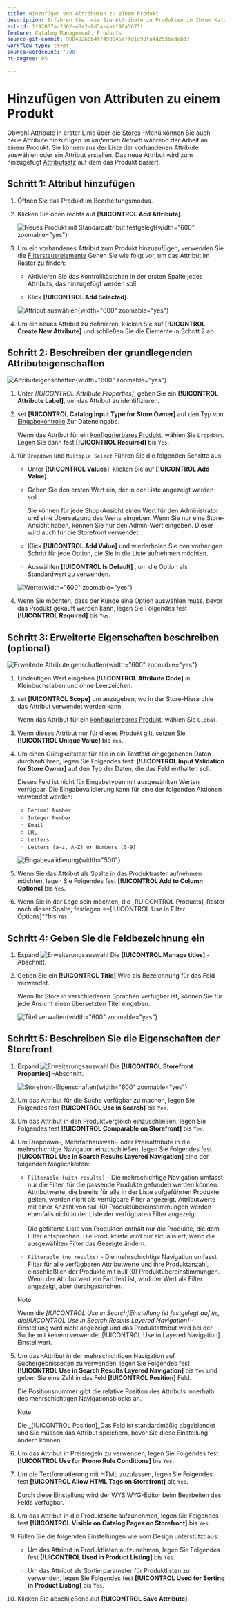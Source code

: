 ```yaml
---
title: Hinzufügen von Attributen zu einem Produkt
description: Erfahren Sie, wie Sie Attribute zu Produkten in Ihrem Katalog hinzufügen.
exl-id: 1f92807a-2362-48a2-8d3a-4aef90a5671f
feature: Catalog Management, Products
source-git-commit: 99049260b4ff490845affd1c98fa4d2536edebd7
workflow-type: tm+mt
source-wordcount: '790'
ht-degree: 0%

---
```


# Hinzufügen von Attributen zu einem Produkt

Obwohl Attribute in erster Linie über die [Stores](../stores-purchase/stores-menu.md) -Menü können Sie auch neue Attribute hinzufügen _im laufenden Betrieb_ während der Arbeit an einem Produkt. Sie können aus der Liste der vorhandenen Attribute auswählen oder ein Attribut erstellen. Das neue Attribut wird zum hinzugefügt [Attributsatz](../catalog/attribute-sets.md) auf dem das Produkt basiert.

## Schritt 1: Attribut hinzufügen

1. Öffnen Sie das Produkt im Bearbeitungsmodus.

1. Klicken Sie oben rechts auf **[!UICONTROL Add Attribute]**.

   ![Neues Produkt mit Standardattribut festgelegt](./assets/product-attribute-add.png){width="600" zoomable="yes"}

1. Um ein vorhandenes Attribut zum Produkt hinzuzufügen, verwenden Sie die [Filtersteuerelemente](../getting-started/admin-grid-controls.md) Gehen Sie wie folgt vor, um das Attribut im Raster zu finden:

   - Aktivieren Sie das Kontrollkästchen in der ersten Spalte jedes Attributs, das hinzugefügt werden soll.

   - Klick **[!UICONTROL Add Selected]**.

   ![Attribut auswählen](./assets/product-attribute-add-select.png){width="600" zoomable="yes"}

1. Um ein neues Attribut zu definieren, klicken Sie auf **[!UICONTROL Create New Attribute]** und schließen Sie die Elemente in Schritt 2 ab.

## Schritt 2: Beschreiben der grundlegenden Attributeigenschaften

![Attributeigenschaften](./assets/product-attribute-add-new.png){width="600" zoomable="yes"}

1. Unter _[!UICONTROL Attribute Properties]_, geben Sie ein **[!UICONTROL Attribute Label]**, um das Attribut zu identifizieren.

1. set **[!UICONTROL Catalog Input Type for Store Owner]** auf den Typ von [Eingabekontrolle](attributes-input-types.md) Zur Dateneingabe.

   Wenn das Attribut für ein [konfigurierbares Produkt](product-create-configurable.md), wählen Sie `Dropdown`. Legen Sie dann fest **[!UICONTROL Required]** bis `Yes`.

1. für `Dropdown` und `Multiple Select` Führen Sie die folgenden Schritte aus:

   - Unter **[!UICONTROL Values]**, klicken Sie auf **[!UICONTROL Add Value]**.

   - Geben Sie den ersten Wert ein, der in der Liste angezeigt werden soll.

     Sie können für jede Shop-Ansicht einen Wert für den Administrator und eine Übersetzung des Werts eingeben. Wenn Sie nur eine Store-Ansicht haben, können Sie nur den Admin-Wert eingeben. Dieser wird auch für die Storefront verwendet.

   - Klick **[!UICONTROL Add Value]** und wiederholen Sie den vorherigen Schritt für jede Option, die Sie in die Liste aufnehmen möchten.

   - Auswählen **[!UICONTROL Is Default]** , um die Option als Standardwert zu verwenden.

   ![Werte](./assets/product-attribute-add-values-colors.png){width="600" zoomable="yes"}

1. Wenn Sie möchten, dass der Kunde eine Option auswählen muss, bevor das Produkt gekauft werden kann, legen Sie Folgendes fest **[!UICONTROL Required]** bis `Yes`.

## Schritt 3: Erweiterte Eigenschaften beschreiben (optional)

![Erweiterte Attributeigenschaften](./assets/product-attribute-advanced-attribute-properties.png){width="600" zoomable="yes"}

1. Eindeutigen Wert eingeben **[!UICONTROL Attribute Code]** in Kleinbuchstaben und ohne Leerzeichen.

1. set **[!UICONTROL Scope]** um anzugeben, wo in der Store-Hierarchie das Attribut verwendet werden kann.

   Wenn das Attribut für ein [konfigurierbares Produkt](product-create-configurable.md), wählen Sie `Global`.

1. Wenn dieses Attribut nur für dieses Produkt gilt, setzen Sie **[!UICONTROL Unique Value]** bis `Yes`.

1. Um einen Gültigkeitstest für alle in ein Textfeld eingegebenen Daten durchzuführen, legen Sie Folgendes fest: **[!UICONTROL Input Validation for Store Owner]** auf den Typ der Daten, die das Feld enthalten soll.

   Dieses Feld ist nicht für Eingabetypen mit ausgewählten Werten verfügbar. Die Eingabevalidierung kann für eine der folgenden Aktionen verwendet werden:

   - `Decimal Number`
   - `Integer Number`
   - `Email`
   - `URL`
   - `Letters`
   - `Letters (a-z, A-Z) or Numbers (0-9)`

   ![Eingabevalidierung](./assets/product-attribute-input-validation.png){width="500"}

1. Wenn Sie das Attribut als Spalte in das Produktraster aufnehmen möchten, legen Sie Folgendes fest **[!UICONTROL Add to Column Options]** bis `Yes`.

1. Wenn Sie in der Lage sein möchten, die _[!UICONTROL Products]_Raster nach dieser Spalte, festlegen **[!UICONTROL Use in Filter Options]**bis `Yes`.

## Schritt 4: Geben Sie die Feldbezeichnung ein

1. Expand ![Erweiterungsauswahl](../assets/icon-display-expand.png) Die **[!UICONTROL Manage titles]** -Abschnitt.

1. Geben Sie ein **[!UICONTROL Title]** Wird als Bezeichnung für das Feld verwendet.

   Wenn Ihr Store in verschiedenen Sprachen verfügbar ist, können Sie für jede Ansicht einen übersetzten Titel eingeben.

   ![Titel verwalten](./assets/product-attribute-add-manage-titles.png){width="600" zoomable="yes"}

## Schritt 5: Beschreiben Sie die Eigenschaften der Storefront

1. Expand ![Erweiterungsauswahl](../assets/icon-display-expand.png) Die **[!UICONTROL Storefront Properties]** -Abschnitt.

   ![Storefront-Eigenschaften](./assets/product-attribute-add-storefront-properties.png){width="600" zoomable="yes"}

1. Um das Attribut für die Suche verfügbar zu machen, legen Sie Folgendes fest **[!UICONTROL Use in Search]** bis `Yes`.

1. Um das Attribut in den Produktvergleich einzuschließen, legen Sie Folgendes fest **[!UICONTROL Comparable on Storefront]** bis `Yes`.

1. Um Dropdown-, Mehrfachauswahl- oder Preisattribute in die mehrschichtige Navigation einzuschließen, legen Sie Folgendes fest **[!UICONTROL Use in Search Results Layered Navigation]** eine der folgenden Möglichkeiten:

   - `Filterable (with results)` - Die mehrschichtige Navigation umfasst nur die Filter, für die passende Produkte gefunden werden können. Attributwerte, die bereits für alle in der Liste aufgeführten Produkte gelten, werden nicht als verfügbare Filter angezeigt. Attributwerte mit einer Anzahl von null (0) Produktübereinstimmungen werden ebenfalls nicht in der Liste der verfügbaren Filter angezeigt.<br/><br/>Die gefilterte Liste von Produkten enthält nur die Produkte, die dem Filter entsprechen. Die Produktliste wird nur aktualisiert, wenn die ausgewählten Filter das Gezeigte ändern.

   - `Filterable (no results)` - Die mehrschichtige Navigation umfasst Filter für alle verfügbaren Attributwerte und ihre Produktanzahl, einschließlich der Produkte mit null (0) Produktübereinstimmungen. Wenn der Attributwert ein Farbfeld ist, wird der Wert als Filter angezeigt, aber durchgestrichen.

   >[!NOTE]
   >
   >Wenn die _[!UICONTROL Use in Search]_Einstellung ist festgelegt auf `No`, die_[!UICONTROL Use in Search Results Layered Navigation]_ -Einstellung wird nicht angezeigt und das Produktattribut wird bei der Suche mit keinem verwendet [!UICONTROL Use in Layered Navigation] Einstellwert.

1. Um das -Attribut in der mehrschichtigen Navigation auf Suchergebnisseiten zu verwenden, legen Sie Folgendes fest **[!UICONTROL Use in Search Results Layered Navigation]** bis `Yes` und geben Sie eine Zahl in das Feld **[!UICONTROL Position]** Feld.

   Die Positionsnummer gibt die relative Position des Attributs innerhalb des mehrschichtigen Navigationsblocks an.

   >[!NOTE]
   >
   >Die _[!UICONTROL Position]_Das Feld ist standardmäßig abgeblendet und Sie müssen das Attribut speichern, bevor Sie diese Einstellung ändern können.

1. Um das Attribut in Preisregeln zu verwenden, legen Sie Folgendes fest **[!UICONTROL Use for Promo Rule Conditions]** bis `Yes`.

1. Um die Textformatierung mit HTML zuzulassen, legen Sie Folgendes fest **[!UICONTROL Allow HTML Tags on Storefront]** bis `Yes`.

   Durch diese Einstellung wird der WYSIWYG-Editor beim Bearbeiten des Felds verfügbar.

1. Um das Attribut in die Produktseite aufzunehmen, legen Sie Folgendes fest **[!UICONTROL Visible on Catalog Pages on Storefront]** bis `Yes`.

1. Füllen Sie die folgenden Einstellungen wie vom Design unterstützt aus:

   - Um das Attribut in Produktlisten aufzunehmen, legen Sie Folgendes fest **[!UICONTROL Used in Product Listing]** bis `Yes`.

   - Um das Attribut als Sortierparameter für Produktlisten zu verwenden, legen Sie Folgendes fest **[!UICONTROL Used for Sorting in Product Listing]** bis `Yes`.

1. Klicken Sie abschließend auf **[!UICONTROL Save Attribute]**.

